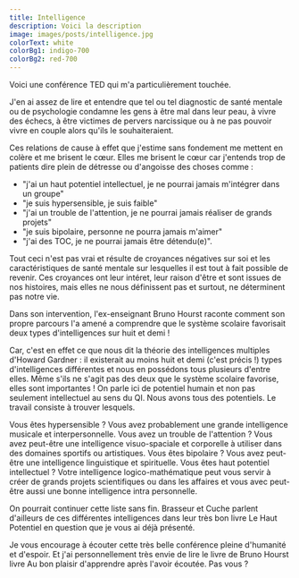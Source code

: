 ```yaml
---
title: Intelligence
description: Voici la description
image: images/posts/intelligence.jpg
colorText: white
colorBg1: indigo-700
colorBg2: red-700
---
```


Voici une conférence TED qui m'a particulièrement touchée.

J'en ai assez de lire et entendre que tel ou tel diagnostic de santé mentale ou de psychologie condamne les gens à être mal dans leur peau, à vivre des échecs, à être victimes de pervers narcissique ou à ne pas pouvoir vivre en couple alors qu'ils le souhaiteraient.

Ces relations de cause à effet que j'estime sans fondement me mettent en colère et me brisent le cœur. Elles me brisent le cœur car j'entends trop de patients dire plein de détresse ou d'angoisse des choses comme :
- "j'ai un haut potentiel intellectuel, je ne pourrai jamais m'intégrer dans un groupe"
- "je suis hypersensible, je suis faible"
- "j'ai un trouble de l'attention, je ne pourrai jamais réaliser de grands projets"
- "je suis bipolaire, personne ne pourra jamais m'aimer"
- "j'ai des TOC, je ne pourrai jamais être détendu(e)".

Tout ceci n'est pas vrai et résulte de croyances négatives sur soi et les caractéristiques de santé mentale sur lesquelles il est tout à fait possible de revenir. Ces croyances ont leur intéret, leur raison d'être et sont issues de nos histoires, mais elles ne nous définissent pas et surtout, ne déterminent pas notre vie.

Dans son intervention, l'ex-enseignant Bruno Hourst raconte comment son propre parcours l'a amené a comprendre que le système scolaire favorisait deux types d'intelligences sur huit et demi !

Car, c'est en effet ce que nous dit la théorie des intelligences multiples d'Howard Gardner : il existerait au moins huit et demi (c'est précis !) types d'intelligences différentes et nous en possédons tous plusieurs d'entre elles. Même s'ils ne s'agit pas des deux que le système scolaire favorise, elles sont importantes !
On parle ici de potentiel humain et non pas seulement intellectuel au sens du QI.
Nous avons tous des potentiels. Le travail consiste à trouver lesquels.

Vous êtes hypersensible ? Vous avez probablement une grande intelligence musicale et interpersonnelle.
Vous avez un trouble de l'attention ? Vous avez peut-être une intelligence visuo-spaciale et corporelle à utiliser dans des domaines sportifs ou artistiques.
Vous êtes bipolaire ? Vous avez peut-être une intelligence linguistique et spirituelle.
Vous êtes haut potentiel intellectuel ? Votre intelligence logico-mathématique peut vous servir à créer de grands projets scientifiques ou dans les affaires et vous avec peut-être aussi une bonne intelligence intra personnelle.

On pourrait continuer cette liste sans fin.
Brasseur et Cuche parlent d'ailleurs de ces différentes intelligences dans leur très bon livre Le Haut Potentiel en question que je vous ai déjà présenté.

Je vous encourage à écouter cette très belle conférence pleine d'humanité et d'espoir. Et j'ai personnellement très envie de lire le livre de Bruno Hourst livre Au bon plaisir d'apprendre après l'avoir écoutée.
Pas vous ?